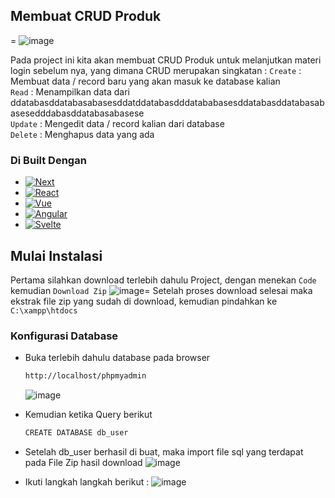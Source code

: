 ## Membuat CRUD Produk
=
![image](https://user-images.githubusercontent.com/66126058/207919854-7b34ea98-5f34-406b-860b-15c2099b431f.png)

Pada project ini kita akan membuat CRUD Produk untuk melanjutkan materi login sebelum nya, yang dimana CRUD merupakan singkatan :
`Create` : Membuat data / record baru yang akan masuk ke database kalian </br>
`Read` : Menampilkan data dari ddatabasddatabasabasesddatddatabasdddatababasesddatabasddatabasabasesedddabasddatabasabasese </br>
`Update` : Mengedit data / record kalian dari database </br>
`Delete` : Menghapus data yang ada

### Di Built Dengan

* [![Next][Next.js]][Next-url]
* [![React][React.js]][React-url]
* [![Vue][Vue.js]][Vue-url]
* [![Angular][Angular.io]][Angular-url]
* [![Svelte][Svelte.dev]][Svelte-url]



<!-- GETTING STARTED -->
## Mulai Instalasi

Pertama silahkan download terlebih dahulu Project, dengan menekan `Code` kemudian `Download Zip`
![image](https://user-images.githubusercontent.com/66126058/207925331-dd296899-9be1-49fb-b1cb-d1d8fbcf09f5.png)=
Setelah proses download selesai maka ekstrak file zip yang sudah di download, kemudian pindahkan ke `C:\xampp\htdocs`

### Konfigurasi Database

* Buka terlebih dahulu database pada browser
  ```sh
  http://localhost/phpmyadmin
  ```
  ![image](https://user-images.githubusercontent.com/66126058/207930093-b24ab9d4-cf51-48e8-ac02-239b219176f3.png)

* Kemudian ketika Query berikut
  ```sh
  CREATE DATABASE db_user
  ```
* Setelah db_user berhasil di buat, maka import file sql yang terdapat pada File Zip hasil download
![image](https://user-images.githubusercontent.com/66126058/207932708-33f92636-7a5d-4f6e-9d63-e1ba9a6ba42f.png)
* Ikuti langkah langkah berikut :
![image](https://user-images.githubusercontent.com/66126058/207934558-9911c5c7-d4b5-44fa-8b58-fc5745fbffe1.png)

[Next.js]: https://img.shields.io/badge/next.js-000000?style=for-the-badge&logo=nextdotjs&logoColor=white
[Next-url]: https://nextjs.org/
[React.js]: https://img.shields.io/badge/React-20232A?style=for-the-badge&logo=react&logoColor=61DAFB
[React-url]: https://reactjs.org/
[Vue.js]: https://img.shields.io/badge/Vue.js-35495E?style=for-the-badge&logo=vuedotjs&logoColor=4FC08D
[Vue-url]: https://vuejs.org/
[Angular.io]: https://img.shields.io/badge/Angular-DD0031?style=for-the-badge&logo=angular&logoColor=white
[Angular-url]: https://angular.io/
[Svelte.dev]: https://img.shields.io/badge/Svelte-4A4A55?style=for-the-badge&logo=svelte&logoColor=FF3E00
[Svelte-url]: https://svelte.dev/
